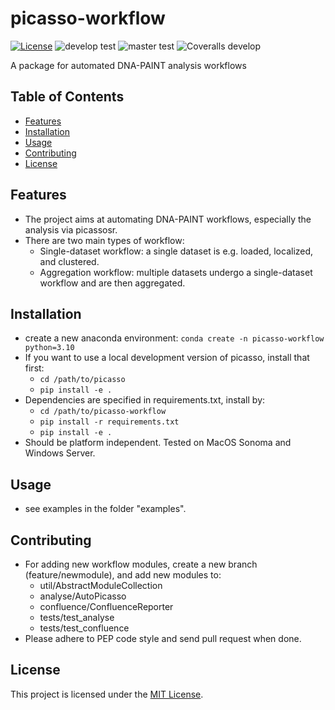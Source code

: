 # picasso-workflow

[![License](https://img.shields.io/badge/License-MIT-blue.svg)](LICENSE)
![develop test](https://img.shields.io/github/actions/workflow/status/jungmannlab/picasso-workflow/run-unittests.yml?branch=develop)
![master test](https://img.shields.io/github/actions/workflow/status/jungmannlab/picasso-workflow/run-unittests.yml?branch=master)
![Coveralls develop](https://img.shields.io/coverallsCoverage/github/jungmannlab/picasso-workflow?branch=develop)


A package for automated DNA-PAINT analysis workflows

## Table of Contents

- [Features](#features)
- [Installation](#installation)
- [Usage](#usage)
- [Contributing](#contributing)
- [License](#license)

## Features

- The project aims at automating DNA-PAINT workflows, especially the analysis
via picassosr.
- There are two main types of workflow:
	- Single-dataset workflow: a single dataset is e.g. loaded, localized,
	and clustered.
	- Aggregation workflow: multiple datasets undergo a single-dataset
	workflow and are then aggregated.

## Installation

- create a new anaconda environment: `conda create -n picasso-workflow python=3.10`
- If you want to use a local development version of picasso, install that first:
	- `cd /path/to/picasso`
	- `pip install -e .`
- Dependencies are specified in requirements.txt, install by:
	- `cd /path/to/picasso-workflow`
	- `pip install -r requirements.txt`
	- `pip install -e .`
- Should be platform independent. Tested on MacOS Sonoma and  Windows Server.

## Usage

- see examples in the folder "examples".

## Contributing

- For adding new workflow modules, create a new branch (feature/newmodule),
and add new modules to:
	- util/AbstractModuleCollection
	- analyse/AutoPicasso
	- confluence/ConfluenceReporter
	- tests/test_analyse
	- tests/test_confluence
- Please adhere to PEP code style and send pull request when done.

## License

This project is licensed under the [MIT License](LICENSE).
